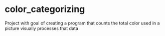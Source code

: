 # color_categorizing
 Project with goal of creating a program that counts the total color used in a picture visually processes that data
